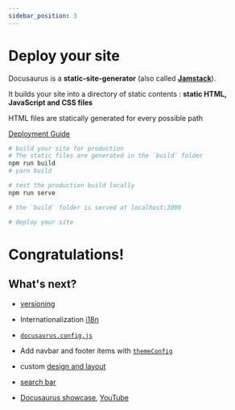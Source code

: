```yaml
---
sidebar_position: 3
---
```


# Deploy your site

Docusaurus is a **static-site-generator** (also called **[Jamstack](https://jamstack.org/)**).

It builds your site into a directory of static contents : **static HTML, JavaScript and CSS files**

HTML files are statically generated for every possible path

[Deployment Guide](https://docusaurus.io/docs/deployment)

```bash
# build your site for production
# The static files are generated in the `build` folder
npm run build
# yarn build

# test the production build locally
npm run serve

# the `build` folder is served at localhost:3000

# deploy your site
```

# Congratulations!

## What's next?

- [versioning](../tutorial-extras/manage-docs-versions.md)

- Internationalization [i18n](../tutorial-extras/translate-your-site.md)

- [`docusaurus.config.js`](https://docusaurus.io/docs/api/docusaurus-config)

- Add navbar and footer items with [`themeConfig`](https://docusaurus.io/docs/api/themes/configuration)

- custom [design and layout](https://docusaurus.io/docs/styling-layout)

- [search bar](https://docusaurus.io/docs/search)

- [Docusaurus showcase](https://docusaurus.io/showcase?tags=favorite), [YouTube](https://youtu.be/Yhyx7otSksg)
